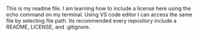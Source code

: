 This is my readme file.
I am learning how to include a license here using the echo command on my terminal.
Using VS code editor I can access the same file by selecting file path.
Its recommended every repository include a README, LICENSE, and .gitignore.
